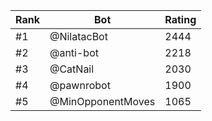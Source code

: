 Rank|Bot|Rating
---|---|---
#1|@NilatacBot|2444
#2|@anti-bot|2218
#3|@CatNail|2030
#4|@pawnrobot|1900
#5|@MinOpponentMoves|1065
